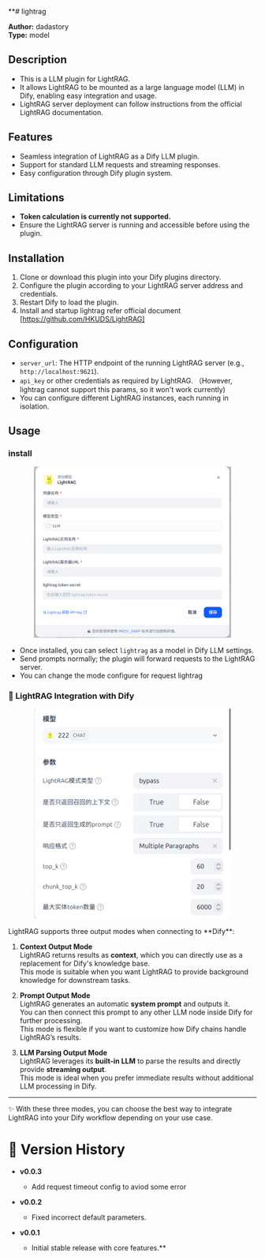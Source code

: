 **# lightrag

**Author:** dadastory  
**Type:** model

## Description

- This is a LLM plugin for LightRAG.
- It allows LightRAG to be mounted as a large language model (LLM) in Dify, enabling easy integration and usage.
- LightRAG server deployment can follow instructions from the official LightRAG documentation.

## Features

- Seamless integration of LightRAG as a Dify LLM plugin.
- Support for standard LLM requests and streaming responses.
- Easy configuration through Dify plugin system.

## Limitations

- **Token calculation is currently not supported.**
- Ensure the LightRAG server is running and accessible before using the plugin.

## Installation

1. Clone or download this plugin into your Dify plugins directory.
2. Configure the plugin according to your LightRAG server address and credentials.
3. Restart Dify to load the plugin.
4. Install and startup lightrag refer official document [https://github.com/HKUDS/LightRAG]

## Configuration

- `server_url`: The HTTP endpoint of the running LightRAG server (e.g., `http://localhost:9621`).
- `api_key` or other credentials as required by LightRAG. （However, lightrag cannot support this params, so it won't
  work currently)
- You can configure different LightRAG instances, each running in isolation.

## Usage

### install

<p align="center">
    <img src="_assets/install.png" alt="install panel" width="400">
</p>

- Once installed, you can select `lightrag` as a model in Dify LLM settings.
- Send prompts normally; the plugin will forward requests to the LightRAG server.
- You can change the mode configure for request lightrag

### 🔌 LightRAG Integration with Dify

<p align="center">
    <img src="_assets/config.png" alt="llm config panel" width="400">
</p>
LightRAG supports three output modes when connecting to **Dify**:

1. **Context Output Mode**  
   LightRAG returns results as **context**, which you can directly use as a replacement for Dify's knowledge base.  
   This mode is suitable when you want LightRAG to provide background knowledge for downstream tasks.  

2. **Prompt Output Mode**  
   LightRAG generates an automatic **system prompt** and outputs it.  
   You can then connect this prompt to any other LLM node inside Dify for further processing.  
   This mode is flexible if you want to customize how Dify chains handle LightRAG’s results.  

3. **LLM Parsing Output Mode**  
   LightRAG leverages its **built-in LLM** to parse the results and directly provide **streaming output**.  
   This mode is ideal when you prefer immediate results without additional LLM processing in Dify.  

---

✨ With these three modes, you can choose the best way to integrate LightRAG into your Dify workflow depending on your use case.



# 📝 Version History

- **v0.0.3**
  - Add request timeout config to aviod some error

- **v0.0.2**  
  - Fixed incorrect default parameters.

- **v0.0.1**
  - Initial stable release with core features.**